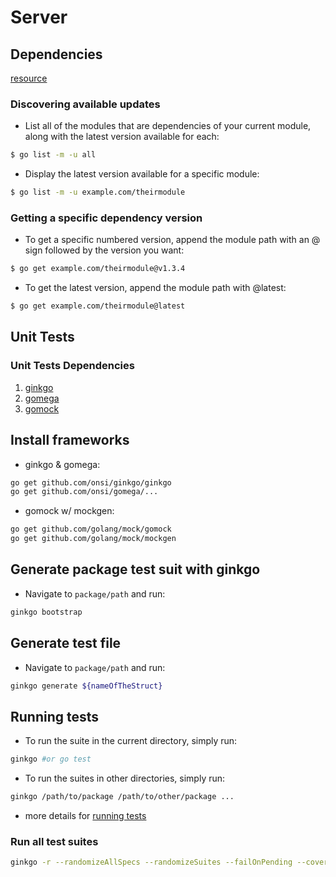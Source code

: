 # Server

## Dependencies
[resource](https://golang.org/doc/modules/managing-dependencies)

### Discovering available updates
- List all of the modules that are dependencies of your current module, along with the latest version available for each:
```bash
$ go list -m -u all
```

- Display the latest version available for a specific module:
```bash
$ go list -m -u example.com/theirmodule
```

### Getting a specific dependency version

- To get a specific numbered version, append the module path with an @ sign followed by the version you want:
```bash
$ go get example.com/theirmodule@v1.3.4
```

- To get the latest version, append the module path with @latest:
```bash
$ go get example.com/theirmodule@latest
```


## Unit Tests

### Unit Tests Dependencies

1. [ginkgo](https://github.com/onsi/ginkgo)
2. [gomega](https://github.com/onsi/gomega)
3. [gomock](https://github.com/golang/mock)

## Install frameworks

- ginkgo & gomega:

```bash
go get github.com/onsi/ginkgo/ginkgo
go get github.com/onsi/gomega/...
```

- gomock w/ mockgen:

```bash
go get github.com/golang/mock/gomock
go get github.com/golang/mock/mockgen
```

## Generate package test suit with ginkgo

- Navigate to `package/path` and run:

```bash
ginkgo bootstrap
```

## Generate test file

- Navigate to `package/path` and run:

```bash
ginkgo generate ${nameOfTheStruct}
```

## Running tests

- To run the suite in the current directory, simply run:

```bash
ginkgo #or go test
```

- To run the suites in other directories, simply run:

```bash
ginkgo /path/to/package /path/to/other/package ...
```

- more details for [running tests](https://onsi.github.io/ginkgo/#running-tests)

### Run all test suites

```bash
ginkgo -r --randomizeAllSpecs --randomizeSuites --failOnPending --cover --trace --race --progress
```
